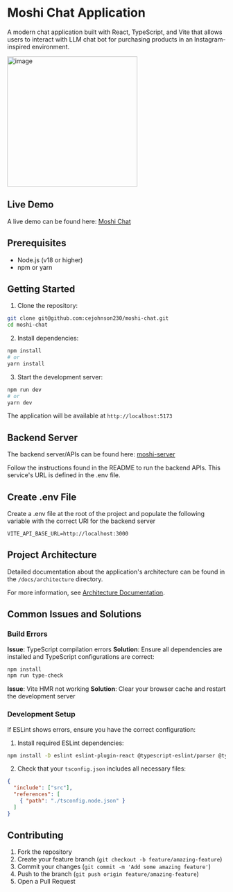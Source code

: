 # Moshi Chat Application

A modern chat application built with React, TypeScript, and Vite that allows users to interact with LLM chat bot for purchasing 
products in an Instagram-inspired environment.

<img width="300" alt="image" src="https://github.com/user-attachments/assets/1eea053f-9259-4b8c-9be2-1f9c6013fd01" />

## Live Demo
A live demo can be found here: [Moshi Chat](https://moshi-chat.netlify.app/)
## Prerequisites

- Node.js (v18 or higher)
- npm or yarn

## Getting Started

1. Clone the repository:
```bash
git clone git@github.com:cejohnson230/moshi-chat.git
cd moshi-chat
```

2. Install dependencies:
```bash
npm install
# or
yarn install
```

3. Start the development server:
```bash
npm run dev
# or
yarn dev
```

The application will be available at `http://localhost:5173`

## Backend Server
The backend server/APIs can be found here: [moshi-server](https://github.com/cejohnson230/moshi-server)

Follow the instructions found in the README to run the backend APIs. This service's URL is defined in the .env file.


## Create .env File

Create a .env file at the root of the project and populate the following variable with the correct URl for the backend server
```
VITE_API_BASE_URL=http://localhost:3000 
```


## Project Architecture

Detailed documentation about the application's architecture can be found in the `/docs/architecture` directory.

For more information, see [Architecture Documentation](/docs/architecture/README.md).

## Common Issues and Solutions

### Build Errors

**Issue**: TypeScript compilation errors
**Solution**: Ensure all dependencies are installed and TypeScript configurations are correct:
```bash
npm install
npm run type-check
```

**Issue**: Vite HMR not working
**Solution**: Clear your browser cache and restart the development server

### Development Setup

If ESLint shows errors, ensure you have the correct configuration:

1. Install required ESLint dependencies:
```bash
npm install -D eslint eslint-plugin-react @typescript-eslint/parser @typescript-eslint/eslint-plugin
```

2. Check that your `tsconfig.json` includes all necessary files:
```json
{
  "include": ["src"],
  "references": [
    { "path": "./tsconfig.node.json" }
  ]
}
```

## Contributing

1. Fork the repository
2. Create your feature branch (`git checkout -b feature/amazing-feature`)
3. Commit your changes (`git commit -m 'Add some amazing feature'`)
4. Push to the branch (`git push origin feature/amazing-feature`)
5. Open a Pull Request
